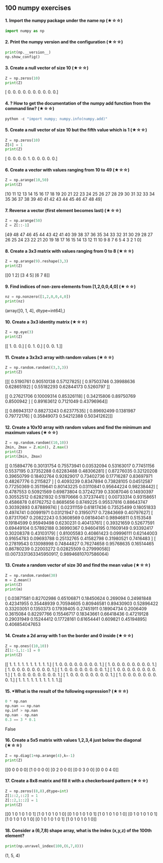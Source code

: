 ## 100 numpy exercises ##
#### 1. Import the numpy package under the name np (★☆☆) ####
```python
import numpy as np
```
#### 2. Print the numpy version and the configuration (★☆☆) ####
```python
print(np.__version__)
np.show_config()
```
#### 3. Create a null vector of size 10 (★☆☆) ####
```python
Z = np.zeros(10)
print(Z)
```
[ 0.  0.  0.  0.  0.  0.  0.  0.  0.  0.]

#### 4. ? How to get the documentation of the numpy add function from the command line? (★☆☆) ####
```python
python -c "import numpy; numpy.info(numpy.add)"
```
#### 5. Create a null vector of size 10 but the fifth value which is 1 (★☆☆) ####
```python
Z = np.zeros(10)
Z[4] = 1
print(Z)
```
[ 0.  0.  0.  0.  1.  0.  0.  0.  0.  0.]
#### 6. Create a vector with values ranging from 10 to 49 (★☆☆) ####
```python
Z = np.arange(10,50)
print(Z)
```
[10 11 12 13 14 15 16 17 18 19 20 21 22 23 24 25 26 27 28 29 30 31 32 33 34
 35 36 37 38 39 40 41 42 43 44 45 46 47 48 49]
#### 7. Reverse a vector (first element becomes last) (★☆☆) ####
```python
Z = np.arange(50)
Z = Z[::-1]
```
[49 48 47 46 45 44 43 42 41 40 39 38 37 36 35 34 33 32 31 30 29 28 27 26 25
 24 23 22 21 20 19 18 17 16 15 14 13 12 11 10  9  8  7  6  5  4  3  2  1  0]
#### 8. Create a 3x3 matrix with values ranging from 0 to 8 (★☆☆) ####
```python
Z = np.arange(9).reshape(3,3)
print(Z)
```
[[0 1 2]
 [3 4 5]
 [6 7 8]]
#### 9. Find indices of non-zero elements from [1,2,0,0,4,0] (★☆☆) ####
```python
nz = np.nonzero([1,2,0,0,4,0])
print(nz)
```
(array([0, 1, 4], dtype=int64),)
#### 10. Create a 3x3 identity matrix (★☆☆) ####
```python
Z = np.eye(3)
print(Z)
```
[[ 1.  0.  0.]
 [ 0.  1.  0.]
 [ 0.  0.  1.]]
#### 11. Create a 3x3x3 array with random values (★☆☆) ####
```python
Z = np.random.random((3,3,3))
print(Z)
```
[[[ 0.5190761   0.90510138  0.57127825]
  [ 0.97503746  0.39988636  0.62865192]
  [ 0.55182293  0.62844173  0.5260797 ]]

 [[ 0.27621706  0.10009314  0.85326118]
  [ 0.34215806  0.89750769  0.8500942 ]
  [ 0.89163612  0.7121049   0.43796964]]

 [[ 0.86943137  0.88273243  0.62377535]
  [ 0.89692499  0.1381987   0.79772176]
  [ 0.35849073  0.54212388  0.50341262]]]
#### 12. Create a 10x10 array with random values and find the minimum and maximum values (★☆☆) ####
```python
Z = np.random.random((10,10))
Zmin, Zmax = Z.min(), Z.max()
print(Z)
print(Zmin, Zmax)
```
[[ 0.15894776  0.30131754  0.75573941  0.03532094  0.53163017  0.77451156
   0.5537195   0.37352288  0.62283488  0.48306281]
 [ 0.87276035  0.32120208  0.39650799  0.18402764  0.92829017  0.73402736
   0.17716287  0.83697971  0.48267776  0.2115827 ]
 [ 0.4093239   0.8347894   0.73828105  0.04512587  0.77250369  0.35119641
   0.80143225  0.03110841  0.95644224  0.98238442]
 [ 0.4787553   0.50921569  0.69873804  0.37242739  0.33087046  0.14930397
   0.30552512  0.62821932  0.51970666  0.37237441]
 [ 0.00733314  0.93158651  0.4586878   0.61762752  0.8685656   0.8749225
   0.95537816  0.88643747  0.30392893  0.87889974]
 [ 0.02311159  0.61817436  0.73525499  0.18051833  0.4974741   0.00991971
   0.03121947  0.31950717  0.72843669  0.40797627]
 [ 0.87317067  0.20822243  0.53608569  0.08184041  0.98946811  0.5153548
   0.19184599  0.95949498  0.6230231   0.40413761]
 [ 0.39321659  0.52677591  0.69449104  0.57892188  0.36990367  0.94604195
   0.11609149  0.93392417  0.30208378  0.43103179]
 [ 0.81005583  0.40861423  0.09996111  0.62144003  0.91654783  0.09693788
   0.25132765  0.41582798  0.31980521  0.7416483 ]
 [ 0.27819543  0.13098998  0.74844827  0.76274658  0.95768635  0.16514465
   0.86780239  0.22003272  0.02825509  0.27999058]]
(0.0073331363345950917, 0.98946810707586064)
#### 13. Create a random vector of size 30 and find the mean value (★☆☆) ####
```python
Z = np.random.random(30)
m = Z.mean()
print(Z)
print(m)
```
[ 0.03871581  0.82702986  0.65106871  0.18450624  0.269094    0.24981848
  0.42341955  0.35448939  0.70594605  0.80946581  0.89430903  0.52896422
  0.33203051  0.1350373   0.17939405  0.27451911  0.18904734  0.2006409
  0.3615084   0.82297766  0.15546717  0.18343661  0.66418436  0.47219128
  0.29031949  0.15244412  0.17728161  0.61654441  0.609821    0.45194895]
0.406854047653
#### 14. Create a 2d array with 1 on the border and 0 inside (★☆☆) ####
```python
Z = np.ones((10,10))
Z[1:-1,1:-1] = 0
print(Z)
```
[[ 1.  1.  1.  1.  1.  1.  1.  1.  1.  1.]
 [ 1.  0.  0.  0.  0.  0.  0.  0.  0.  1.]
 [ 1.  0.  0.  0.  0.  0.  0.  0.  0.  1.]
 [ 1.  0.  0.  0.  0.  0.  0.  0.  0.  1.]
 [ 1.  0.  0.  0.  0.  0.  0.  0.  0.  1.]
 [ 1.  0.  0.  0.  0.  0.  0.  0.  0.  1.]
 [ 1.  0.  0.  0.  0.  0.  0.  0.  0.  1.]
 [ 1.  0.  0.  0.  0.  0.  0.  0.  0.  1.]
 [ 1.  0.  0.  0.  0.  0.  0.  0.  0.  1.]
 [ 1.  1.  1.  1.  1.  1.  1.  1.  1.  1.]]
#### 15. *What is the result of the following expression? (★☆☆) ####
```python
0 * np.nan
np.nan == np.nan
np.inf > np.nan
np.nan - np.nan
0.3 == 3 * 0.1
```
False
#### 16. Create a 5x5 matrix with values 1,2,3,4 just below the diagonal (★☆☆) ####
```python
Z = np.diag(1+np.arange(4),k=-1)
print(Z)
```
[[0 0 0 0 0]
 [1 0 0 0 0]
 [0 2 0 0 0]
 [0 0 3 0 0]
 [0 0 0 4 0]]
#### 17. Create a 8x8 matrix and fill it with a checkerboard pattern (★☆☆) ####
```python
Z = np.zeros((8,8),dtype=int)
Z[1::2,::2] = 1
Z[::2,1::2] = 1
print(Z)
```
[[0 1 0 1 0 1 0 1]
 [1 0 1 0 1 0 1 0]
 [0 1 0 1 0 1 0 1]
 [1 0 1 0 1 0 1 0]
 [0 1 0 1 0 1 0 1]
 [1 0 1 0 1 0 1 0]
 [0 1 0 1 0 1 0 1]
 [1 0 1 0 1 0 1 0]]
#### 18. Consider a (6,7,8) shape array, what is the index (x,y,z) of the 100th element? ####
```python
print(np.unravel_index(100,(6,7,8)))
```
(1, 5, 4)